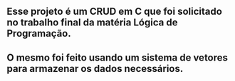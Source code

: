## Esse projeto é um CRUD em C que foi solicitado no trabalho final da matéria Lógica de Programação.
## O mesmo foi feito usando um sistema de vetores para armazenar os dados necessários.
